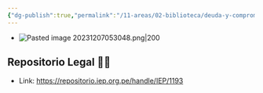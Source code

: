 ```yaml
---
{"dg-publish":true,"permalink":"/11-areas/02-biblioteca/deuda-y-compromisos-creibles-en-america-latina/","noteIcon":""}
---
```


- ![Pasted image 20231207053048.png|200](/img/user/10%20Entrada%20%F0%9F%9B%92/%F0%9F%92%BE%20Adjuntos/Pasted%20image%2020231207053048.png)
## Repositorio Legal 🤸‍♂️
- Link: https://repositorio.iep.org.pe/handle/IEP/1193
